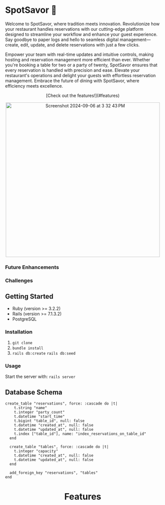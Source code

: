 # SpotSavor 🍴

Welcome to SpotSavor, where tradition meets innovation. Revolutionize how your restaurant handles reservations with our cutting-edge platform designed to streamline your workflow and enhance your guest experience. Say goodbye to paper logs and hello to seamless digital management—create, edit, update, and delete reservations with just a few clicks.

Empower your team with real-time updates and intuitive controls, making hosting and reservation management more efficient than ever. Whether you're booking a table for two or a party of twenty, SpotSavor ensures that every reservation is handled with precision and ease. Elevate your restaurant's operations and delight your guests with effortless reservation management. Embrace the future of dining with SpotSavor, where efficiency meets excellence.
<p align="center"> [Check out the features!](#features)</p> 
<p align="center">
<img width="500" alt="Screenshot 2024-09-06 at 3 32 43 PM" src="https://github.com/user-attachments/assets/b4d65b0f-f928-49f5-93c0-d732a6b230dc">
</p>

### Future Enhancements
### Challenges

## Getting Started
- Ruby (version >= 3.2.2)
- Rails (version >= 7.1.3.2)
- PostgreSQL
### Installation
1. `git clone`
2. `bundle install`
3. `rails db:create` `rails db:seed`
### Usage
Start the server with:
`rails server`

## Database Schema
```
create_table "reservations", force: :cascade do |t|
    t.string "name"
    t.integer "party_count"
    t.datetime "start_time"
    t.bigint "table_id", null: false
    t.datetime "created_at", null: false
    t.datetime "updated_at", null: false
    t.index ["table_id"], name: "index_reservations_on_table_id"
  end

  create_table "tables", force: :cascade do |t|
    t.integer "capacity"
    t.datetime "created_at", null: false
    t.datetime "updated_at", null: false
  end

  add_foreign_key "reservations", "tables"
end
```


# <p align="center">Features</p>
